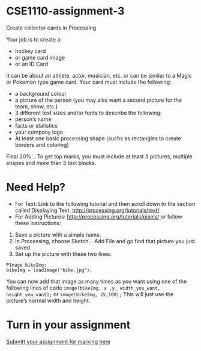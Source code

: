 # CSE1110-assignment-3
Create collector cards in Processing
	
Your job is to create a:
* hockey card
* or game card image
* or an ID Card  

It can be about an athlete, actor, musician, etc. or can be similar to a Magic or Pokemon type game card.
Your card must include the following:
* a background colour
* a picture of the person (you may also want a second picture for the team, show, etc.)
* 3 different text sizes and/or fonts to describe the following:
* person’s name
* facts or statistics
* your company logo
* At least one basic processing shape (suchs as rectangles to create borders and coloring)

Final 20%... To get top marks, you must include at least 3 pictures, multiple shapes and more than 3 text blocks.

# Need Help?  
* For Text: Link to the following tutorial and then scroll down to the section called Displaying Text.
http://processing.org/tutorials/text/
* For Adding Pictures: http://processing.org/tutorials/pixels/ or follow these instructions:
1. Save a picture with a simple name.
1. In Processing, choose Sketch… Add File and go find that picture you just saved
1. Set up the picture with these two lines:  
```
PImage bikeImg;        
bikeImg = loadImage("bike.jpg");
```
You can now add that image as many times as you want using one of the following lines of code
```image(bikeImg, x ,y, width_you_want, height_you_want);``` or ```image(bikeImg, 25,100);```  This will just use the picture’s normal width and height.

# Turn in your assignment
[Submitt your assignment for marking here](https://docs.google.com/a/epsb.ca/forms/d/e/1FAIpQLSdnnOUlwawWq9wmrKJZH40JlfNuSE8QaFGsJ_6OlzZle7m3MA/viewform)

